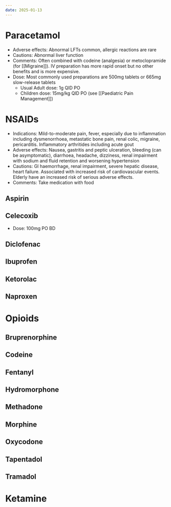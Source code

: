 ```yaml
---
date: 2025-01-13
---
```

# Paracetamol
- Adverse effects: Abnormal LFTs common, allergic reactions are rare
- Cautions: Abnormal liver function
- Comments: Often combined with codeine (analgesia) or metoclopramide (for [[Migraine]]). IV preparation has more rapid onset but no other benefits and is more expensive.
- Dose: Most commonly used preparations are 500mg tablets or 665mg slow-release tablets
	- Usual Adult dose: 1g QID PO
	- Children dose: 15mg/kg QID PO (see [[Paediatric Pain Management]])
# NSAIDs
- Indications: Mild-to-moderate pain, fever, especially due to inflammation including dysmenorrhoea, metastatic bone pain, renal colic, migraine, pericarditis. Inflammatory arthritides including acute gout
- Adverse effects: Nausea, gastritis and peptic ulceration, bleeding (can be asymptomatic), diarrhoea, headache, dizziness, renal impairment with sodium and fluid retention and worsening hypertension
- Cautions: GI haemorrhage, renal impairment, severe hepatic disease, heart failure. Associated with increased risk of cardiovascular events. Elderly have an increased risk of serious adverse effects.
- Comments: Take medication with food
## Aspirin
## Celecoxib
- Dose: 100mg PO BD
## Diclofenac
## Ibuprofen
## Ketorolac
## Naproxen
# Opioids
## Bruprenorphine
## Codeine
## Fentanyl
## Hydromorphone
## Methadone
## Morphine
## Oxycodone
## Tapentadol
## Tramadol

# Ketamine
